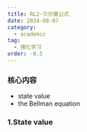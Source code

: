 ```yaml
---
title: RL2-贝尔曼公式
date: 2024-08-07
category:
  - academic
tag:
  - 强化学习
order: -0.5
---
```


### 核心内容

- state value
- the Bellman equation

### 1.State value